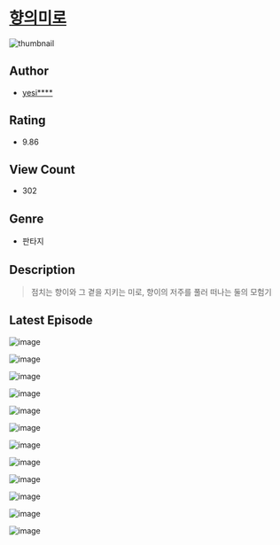 # [향의미로](https://comic.naver.com/challenge/list?titleId=810025)
![thumbnail](https://image-comic.pstatic.net/user_contents_data/challenge_comic/2023/05/23/300807/upload_3473175139275126585_480x623.jpeg)

## Author
- [yesi****](https://comic.naver.com/artistTitle?id=300807)

## Rating
- 9.86

## View Count
- 302

## Genre
- 판타지

## Description
> 점치는 향이와 그 곁을 지키는 미로, 향이의 저주를 풀러 떠나는 둘의 모험기


## Latest Episode
![image](https://image-comic.pstatic.net/user_contents_data/challenge_comic/2023/05/23/300807/upload_3703138009210238564.jpeg)

![image](https://image-comic.pstatic.net/user_contents_data/challenge_comic/2023/05/23/300807/upload_3703143296163537250.jpeg)

![image](https://image-comic.pstatic.net/user_contents_data/challenge_comic/2023/05/23/300807/upload_7147837561563931701.jpeg)

![image](https://image-comic.pstatic.net/user_contents_data/challenge_comic/2023/05/23/300807/upload_4134930506941937507.jpeg)

![image](https://image-comic.pstatic.net/user_contents_data/challenge_comic/2023/05/23/300807/upload_7075773155828316473.jpeg)

![image](https://image-comic.pstatic.net/user_contents_data/challenge_comic/2023/05/23/300807/upload_7149291112532948535.jpeg)

![image](https://image-comic.pstatic.net/user_contents_data/challenge_comic/2023/05/23/300807/upload_7233681742943828322.jpeg)

![image](https://image-comic.pstatic.net/user_contents_data/challenge_comic/2023/05/23/300807/upload_3919364452527715171.jpeg)

![image](https://image-comic.pstatic.net/user_contents_data/challenge_comic/2023/05/23/300807/upload_7365410919762125361.jpeg)

![image](https://image-comic.pstatic.net/user_contents_data/challenge_comic/2023/05/23/300807/upload_3702864210094809953.jpeg)

![image](https://image-comic.pstatic.net/user_contents_data/challenge_comic/2023/05/23/300807/upload_3833518982744400178.jpeg)

![image](https://image-comic.pstatic.net/user_contents_data/challenge_comic/2023/05/23/300807/upload_3832622876509548902.jpeg)
